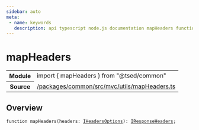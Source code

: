 ```yaml
---
sidebar: auto
meta:
 - name: keywords
   description: api typescript node.js documentation mapHeaders function
---
```

# mapHeaders <Badge text="Function" type="function"/>
<!-- Summary -->
<section class="symbol-info"><table class="is-full-width"><tbody><tr><th>Module</th><td><div class="lang-typescript"><span class="token keyword">import</span> { mapHeaders }&nbsp;<span class="token keyword">from</span>&nbsp;<span class="token string">"@tsed/common"</span></div></td></tr><tr><th>Source</th><td><a href="https://github.com/TypedProject/ts-express-decorators/blob/v5.18.0/packages/common/src/mvc/utils/mapHeaders.ts#L0-L0">/packages/common/src/mvc/utils/mapHeaders.ts</a></td></tr></tbody></table></section>

<!-- Overview -->
## Overview


<pre><code class="typescript-lang ">function <span class="token function">mapHeaders</span><span class="token punctuation">(</span>headers<span class="token punctuation">:</span> <a href="/api/common/mvc/interfaces/IHeadersOptions.html"><span class="token">IHeadersOptions</span></a><span class="token punctuation">)</span><span class="token punctuation">:</span> <a href="/api/common/mvc/interfaces/IResponseHeaders.html"><span class="token">IResponseHeaders</span></a><span class="token punctuation">;</span></code></pre>